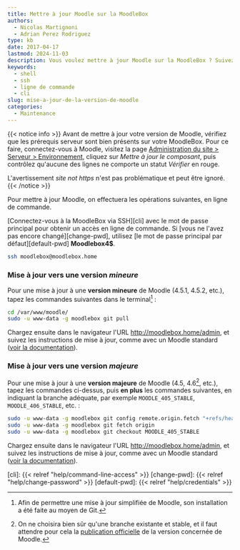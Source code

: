 ```yaml
---
title: Mettre à jour Moodle sur la MoodleBox
authors:
  - Nicolas Martignoni
  - Adrian Perez Rodriguez
type: kb
date: 2017-04-17
lastmod: 2024-11-03
description: Vous voulez mettre à jour Moodle sur la MoodleBox ? Suivez ces instructions !
keywords:
  - shell
  - ssh
  - ligne de commande
  - cli
slug: mise-a-jour-de-la-version-de-moodle
categories:
  - Maintenance
---
```

{{< notice info >}}
Avant de mettre à jour votre version de Moodle, vérifiez que les prérequis serveur sont bien présents sur votre MoodleBox. Pour ce faire, connectez-vous à Moodle, visitez la page [Administration du site > Serveur > Environnement](http://moodlebox.home/admin/environment.php), cliquez sur _Mettre à jour le composant_, puis contrôlez qu'aucune des lignes ne comporte un statut _Vérifier_ en rouge.

L'avertissement _site not https_ n'est pas problématique et peut être ignoré.
{{< /notice >}}

Pour mettre à jour Moodle, on effectuera les opérations suivantes, en ligne de commande.

[Connectez-vous à la MoodleBox via SSH][cli] avec le mot de passe principal pour obtenir un accès en ligne de commande. Si [vous ne l'avez pas encore changé][change-pwd], utilisez [le mot de passe principal par défaut][default-pwd] __Moodlebox4$__.

```bash
ssh moodlebox@moodlebox.home
```

### Mise à jour vers une version _mineure_

Pour une mise à jour à une __version mineure__ de Moodle (4.5.1, 4.5.2, etc.), tapez les commandes suivantes dans le terminal[^git] :

```bash
cd /var/www/moodle/
sudo -u www-data -g moodlebox git pull
```

Chargez ensuite dans le navigateur l'URL http://moodlebox.home/admin, et suivez les instructions de mise à jour, comme avec un Moodle standard ([voir la documentation][update]).

### Mise à jour vers une version _majeure_

Pour une mise à jour à une __version majeure__ de Moodle (4.5, 4.6[^future], etc.), tapez les commandes ci-dessus, puis __en plus__ les commandes suivantes, en indiquant la branche adéquate, par exemple `MOODLE_405_STABLE`, `MOODLE_406_STABLE`, etc. :

```bash
sudo -u www-data -g moodlebox git config remote.origin.fetch "+refs/heads/*:refs/remotes/origin/*"
sudo -u www-data -g moodlebox git fetch origin
sudo -u www-data -g moodlebox git checkout MOODLE_405_STABLE
```

Chargez ensuite dans le navigateur l'URL http://moodlebox.home/admin, et suivez les instructions de mise à jour, comme avec un Moodle standard ([voir la documentation][update]).

 [update]: https://docs.moodle.org/fr/Mise_à_jour
 [cli]: {{< relref "help/command-line-access" >}}
 [change-pwd]: {{< relref "help/change-password" >}}
 [default-pwd]: {{< relref "help/credentials" >}}

 [^git]: Afin de permettre une mise à jour simplifiée de Moodle, son installation a été faite au moyen de Git.
 [^future]: On ne choisira bien sûr qu'une branche existante et stable, et il faut attendre pour cela la [publication officielle](https://moodledev.io/general/releases) de la version concernée de Moodle.
